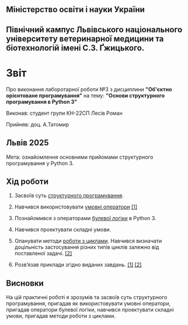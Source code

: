 ## Міністерство освіти і науки України

## Північний кампус Львівського національного університету ветеринарної медицини та біотехнологій імені С.З. Ґжицького.

# Звіт
Про виконання лаборотарної роботи №3 з дисциплини **"Об'єктно орієнтоване програмування"** на тему: **"Основи структурного програмування в Python 3"**

Виконав: студент групи КН-22СП Лесів Роман

Прийняв: доц. А.Татомир
## Львів 2025

Мета: ознайомлення основними прийомами структурного
програмування у Python 3.

## Хід роботи

1. Засвоїв суть [структурного програмування](https://foxminded.ua/strukturne-prohramuvannia/).

2. Навчився використовувати [умовні оператори](https://www.miyklas.com.ua/p/informatica/8-klas/algoritmi-ta-programi-394917/rozgaluzhennia-umovni-operatori-400169/re-2ffb1587-4860-4264-b093-cf9e59f7252e)
[[1]](conditions.py)
3. Познайомився з операторами [булевої логіки](https://foxminded.ua/bool-python-shcho-tse/) в Python 3.

4. Навчився проектувати складні умови.

5. Опанувати методи [роботи з циклами](https://foxminded.ua/tsykly-v-prohramuvanni/). Навчився визначати доцільність
застосування різних типів циклів залежно від поставленої задачі. 
[[2]](loops.py)
 
6. Розв’язав приклади згідно виданих завдань.
[[1]](conditions.py)
[[2]](loops.py)
## Висновки  
На цій практичні роботі я зрозумів та засвоїв суть структурного програмування, пригадав як використовувати умовні оператори, пригадав оператори булевої логіки, навчився проектувати складні умови, пригадав методи роботи з циклами.
